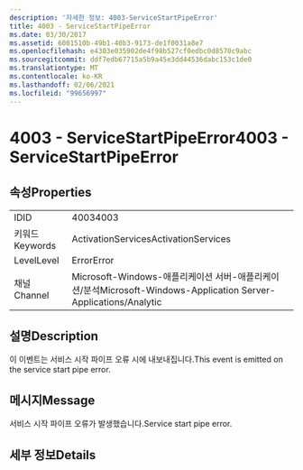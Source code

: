 ```yaml
---
description: '자세한 정보: 4003-ServiceStartPipeError'
title: 4003 - ServiceStartPipeError
ms.date: 03/30/2017
ms.assetid: 6001510b-49b1-40b3-9173-de1f0031a8e7
ms.openlocfilehash: e4303e035902de4f98b527cf0edbc0d8570c9abc
ms.sourcegitcommit: ddf7edb67715a5b9a45e3dd44536dabc153c1de0
ms.translationtype: MT
ms.contentlocale: ko-KR
ms.lasthandoff: 02/06/2021
ms.locfileid: "99656997"
---
```

# <a name="4003---servicestartpipeerror"></a><span data-ttu-id="53579-103">4003 - ServiceStartPipeError</span><span class="sxs-lookup"><span data-stu-id="53579-103">4003 - ServiceStartPipeError</span></span>

## <a name="properties"></a><span data-ttu-id="53579-104">속성</span><span class="sxs-lookup"><span data-stu-id="53579-104">Properties</span></span>  
  
|||  
|-|-|  
|<span data-ttu-id="53579-105">ID</span><span class="sxs-lookup"><span data-stu-id="53579-105">ID</span></span>|<span data-ttu-id="53579-106">4003</span><span class="sxs-lookup"><span data-stu-id="53579-106">4003</span></span>|  
|<span data-ttu-id="53579-107">키워드</span><span class="sxs-lookup"><span data-stu-id="53579-107">Keywords</span></span>|<span data-ttu-id="53579-108">ActivationServices</span><span class="sxs-lookup"><span data-stu-id="53579-108">ActivationServices</span></span>|  
|<span data-ttu-id="53579-109">Level</span><span class="sxs-lookup"><span data-stu-id="53579-109">Level</span></span>|<span data-ttu-id="53579-110">Error</span><span class="sxs-lookup"><span data-stu-id="53579-110">Error</span></span>|  
|<span data-ttu-id="53579-111">채널</span><span class="sxs-lookup"><span data-stu-id="53579-111">Channel</span></span>|<span data-ttu-id="53579-112">Microsoft-Windows-애플리케이션 서버-애플리케이션/분석</span><span class="sxs-lookup"><span data-stu-id="53579-112">Microsoft-Windows-Application Server-Applications/Analytic</span></span>|  
  
## <a name="description"></a><span data-ttu-id="53579-113">설명</span><span class="sxs-lookup"><span data-stu-id="53579-113">Description</span></span>  

 <span data-ttu-id="53579-114">이 이벤트는 서비스 시작 파이프 오류 시에 내보내집니다.</span><span class="sxs-lookup"><span data-stu-id="53579-114">This event is emitted on the service start pipe error.</span></span>  
  
## <a name="message"></a><span data-ttu-id="53579-115">메시지</span><span class="sxs-lookup"><span data-stu-id="53579-115">Message</span></span>  

 <span data-ttu-id="53579-116">서비스 시작 파이프 오류가 발생했습니다.</span><span class="sxs-lookup"><span data-stu-id="53579-116">Service start pipe error.</span></span>  
  
## <a name="details"></a><span data-ttu-id="53579-117">세부 정보</span><span class="sxs-lookup"><span data-stu-id="53579-117">Details</span></span>
